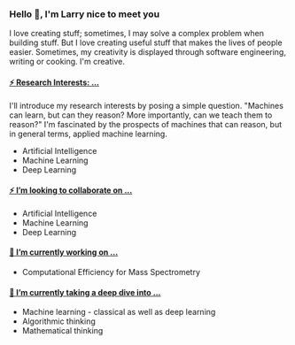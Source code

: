 ### Hello 👋, I'm Larry nice to meet you 

<!--
**acquayefrank/acquayefrank** is a ✨ _special_ ✨ repository because its `README.md` (this file) appears on your GitHub profile.

Here are some ideas to get you started:
- 👯 I’m looking to collaborate on ...
- 🤔 I’m looking for help with ...
- 💬 Ask me about ...
- 📫 How to reach me: ...
- 😄 Pronouns: ...
-->

I love creating stuff; sometimes, I may solve a complex problem when building stuff. But I love creating useful stuff that makes the lives of people easier. 
Sometimes, my creativity is displayed through software engineering, writing or cooking. I'm creative.


#### <ins> ⚡ Research Interests: ... </ins>
I'll introduce my research interests by posing a simple question. "Machines can learn, but can they reason? More importantly, can we teach them to reason?" I'm fascinated by the prospects of machines that can reason, but in general terms, applied machine learning.

* Artificial Intelligence 
* Machine Learning
* Deep Learning

#### <ins> ⚡ I’m looking to collaborate on ... </ins>

* Artificial Intelligence 
* Machine Learning
* Deep Learning

#### <ins> 🔭 I’m currently working on ... </ins>
* Computational Efficiency for Mass Spectrometry

#### <ins> 🌱 I’m currently taking a deep dive into ... </ins>
* Machine learning - classical as well as deep learning
* Algorithmic thinking
* Mathematical thinking
